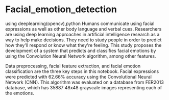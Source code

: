 # Facial_emotion_detection
using deeplearning(opencv),python
Humans communicate using facial expressions as well as other body language and verbal cues. Researchers are using deep learning approaches in artificial intelligence research as a way to help make decisions. They need to study people in order to predict how they'll respond or know what they're feeling. This study proposes the development of a system that predicts and classifies facial emotions by using the Convolution Neural Network algorithm, among other features.

Data preprocessing, facial feature extraction, and facial emotion classification are the three key steps in this notebook. Facial expressions were predicted with 62.66% accuracy using the Convolutional Neural Network (CNN). This algorithm was evaluated on a database from FER2013 database, which has 35887 48x48 grayscale images representing each of the emotions.

